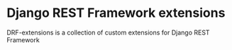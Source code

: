 # Django REST Framework extensions

DRF-extensions is a collection of custom extensions for Django REST Framework